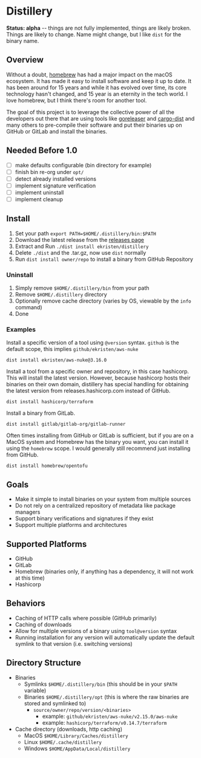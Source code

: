 # Distillery

**Status: alpha** -- things are not fully implemented, things are likely broken. Things are likely to change. Name
might change, but I like `dist` for the binary name.

## Overview

Without a doubt, [homebrew](https://brew.sh) has had a major impact on the macOS ecosystem. It has made it easy to 
install software and keep it up to date. It has been around for 15 years and while it has evolved over time, its core
technology hasn't changed, and 15 year is an eternity in the tech world. I love homebrew, but I think there's room for
another tool.

The goal of this project is to leverage the collective power of all the developers out there that are using tools like
[goreleaser](https://goreleaser.com/) and [cargo-dist](https://github.com/axodotdev/cargo-dist) and many others to 
pre-compile their software and put their binaries up on GitHub or GitLab and install the binaries.

## Needed Before 1.0

- [ ] make defaults configurable (bin directory for example)
- [ ] finish bin re-org under `opt/`
- [ ] detect already installed versions
- [ ] implement signature verification
- [ ] implement uninstall
- [ ] implement cleanup

## Install

1. Set your path `export PATH=$HOME/.distillery/bin:$PATH`
2. Download the latest release from the [releases page](https://github.com/ekristen/distillery/releases)
3. Extract and Run `./dist install ekristen/distillery`
4. Delete `./dist` and the .tar.gz, now use `dist` normally
5. Run `dist install owner/repo` to install a binary from GitHub Repository

### Uninstall

1. Simply remove `$HOME/.distillery/bin` from your path
2. Remove `$HOME/.distillery` directory
3. Optionally remove cache directory (varies by OS, viewable by the `info` command)
4. Done

### Examples

Install a specific version of a tool using `@version` syntax. `github` is the default scope, this implies
`github/ekristen/aws-nuke`

```console
dist install ekristen/aws-nuke@3.16.0
```

Install a tool from a specific owner and repository, in this case hashicorp. This will install the latest version.
However, because hashicorp hosts their binaries on their own domain, distillery has special handling for obtaining
the latest version from releases.hashicorp.com instead of GitHub.

```console
dist install hashicorp/terraform
```

Install a binary from GitLab.
```console
dist install gitlab/gitlab-org/gitlab-runner
```

Often times installing from GitHub or GitLab is sufficient, but if you are on a MacOS system and Homebrew
has the binary you want, you can install it using the `homebrew` scope. I would generally still recommend just
installing from GitHub.

```console
dist install homebrew/opentofu
```

## Goals

- Make it simple to install binaries on your system from multiple sources
- Do not rely on a centralized repository of metadata like package managers
- Support binary verifications and signatures if they exist
- Support multiple platforms and architectures

## Supported Platforms

- GitHub
- GitLab
- Homebrew (binaries only, if anything has a dependency, it will not work at this time)
- Hashicorp

## Behaviors

- Caching of HTTP calls where possible (GitHub primarily)
- Caching of downloads
- Allow for multiple versions of a binary using `tool@version` syntax
- Running installation for any version will automatically update the default symlink to that version (i.e. switching versions)

## Directory Structure

- Binaries
  - Symlinks `$HOME/.distillery/bin` (this should be in your `$PATH` variable)
  - Binaries `$HOME/.distillery/opt` (this is where the raw binaries are stored and symlinked to)
    - `source/owner/repo/version/<binaries>`
      - example: `github/ekristen/aws-nuke/v2.15.0/aws-nuke`
      - example: `hashicorp/terraform/v0.14.7/terraform`
- Cache directory (downloads, http caching)
  - MacOS `$HOME/Library/Caches/distillery`
  - Linux `$HOME/.cache/distillery`
  - Windows `$HOME/AppData/Local/distillery`
